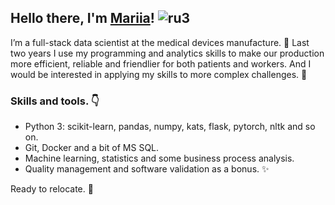 ## Hello there, I'm [Mariia](https://www.linkedin.com/in/mariia-rodina/)! ![ru3](https://user-images.githubusercontent.com/79466116/148496029-63dd51a7-b961-4744-8bc1-60a6a4f838fd.png)


I’m a full-stack data scientist at the medical devices manufacture. :syringe: Last two years I use my programming and analytics skills to make our production more efficient, reliable and friendlier for both patients and workers. And I would be interested in applying my skills to more complex challenges. :muscle:


### Skills and tools. :point_down:
* Python 3: scikit-learn, pandas, numpy, kats, flask, pytorch, nltk and so on.
* Git, Docker and a bit of MS SQL.
* Machine learning, statistics and some business process analysis.
* Quality management and software validation as a bonus. :sparkles:

Ready to relocate. :tractor:
